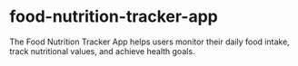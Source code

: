 # food-nutrition-tracker-app
The Food Nutrition Tracker App helps users monitor their daily food intake, track nutritional values, and achieve health goals.
